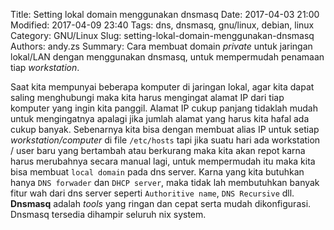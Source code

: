 Title: Setting lokal domain menggunakan dnsmasq
Date: 2017-04-03 21:00
Modified: 2017-04-09 23:40
Tags: dns, dnsmasq, gnu/linux, debian, linux
Category: GNU/Linux
Slug: setting-lokal-domain-menggunakan-dnsmasq
Authors: andy.zs
Summary: Cara membuat domain *private* untuk jaringan lokal/LAN dengan menggunakan dnsmasq, untuk mempermudah penamaan tiap *workstation*.



Saat kita mempunyai beberapa komputer di jaringan lokal, agar kita dapat saling menghubungi maka 
kita harus mengingat alamat IP dari tiap komputer yang ingin kita panggil. Alamat IP cukup panjang tidaklah mudah untuk mengingatnya 
apalagi jika jumlah alamat yang harus kita hafal ada cukup banyak. Sebenarnya kita bisa dengan membuat alias IP untuk setiap *workstation/computer* di file `/etc/hosts` tapi jika suatu hari ada workstation / user baru yang bertambah atau berkurang maka kita akan repot karna harus merubahnya secara manual lagi, untuk mempermudah itu maka kita bisa membuat `local domain` pada dns server. Karna yang kita butuhkan hanya `DNS forwader` dan `DHCP server`, maka tidak lah membutuhkan banyak fitur wah dari dns server seperti `Authoritive name`, `DNS Recursive` dll. **Dnsmasq** adalah *tools* yang ringan dan cepat serta mudah dikonfigurasi. Dnsmasq tersedia dihampir seluruh nix system. 



